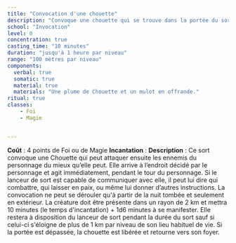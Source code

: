 ```yaml
---
title: "Convocation d'une chouette"
description: "Convoque une chouette qui se trouve dans la portée du sort."
school: "Invocation"
level: 0
concentration: true
casting_time: "10 minutes"
duration: "jusqu'à 1 heure par niveau"
range: "100 mètres par niveau"
components:
  verbal: true
  somatic: true
  material: true
  materials: "Une plume de Chouette et un mulot en offrande."
ritual: true
classes:
    - Foi
    - Magie


---
```

**Coût** : 4 points de Foi ou de Magie
**Incantation** : 
**Description** : Ce sort convoque une Chouette qui peut attaquer ensuite les ennemis du personnage du mieux qu’elle peut. Elle arrive à l’endroit décidé par le personnage et agit immédiatement, pendant le tour du personnage. Si le lanceur de sort est capable de communiquer avec elle, il peut lui dire qui combattre, qui laisser en paix, ou même lui donner d’autres instructions. La convocation ne peut se dérouler qu'à partir de la nuit tombée et seulement en extérieur. La créature doit être présente dans un rayon de 2 km et mettra 10 minutes (le temps d'incantation) + 1d6 minutes à se manifester. Elle restera à disposition du lanceur de sort pendant la durée du sort sauf si celui-ci s'éloigne de plus de 1 km par niveau de son lieu habituel de vie. Si la portée est dépassée, la chouette est libérée et retourne vers son foyer.  
